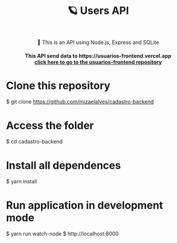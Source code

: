<h1 align="center">🪐 Users API</h1>
<br>
<p align="center">🚀 This is an API using Node.js, Express and SQLite</p>


<h4 align="center"> 
	This API send data to https://usuarios-frontend.vercel.app<br>
<a href="https://github.com/mizaelalves/usuarios-frontend">click here to go to the usuarios-frontend repository</a>
</h4>

# Clone this repository
$ git clone <https://github.com/mizaelalves/cadastro-backend>

# Access the folder
$ cd cadastro-backend

# Install all dependences
$ yarn install

# Run application in development mode
$ yarn run watch-node
$ http://localhost:8000
